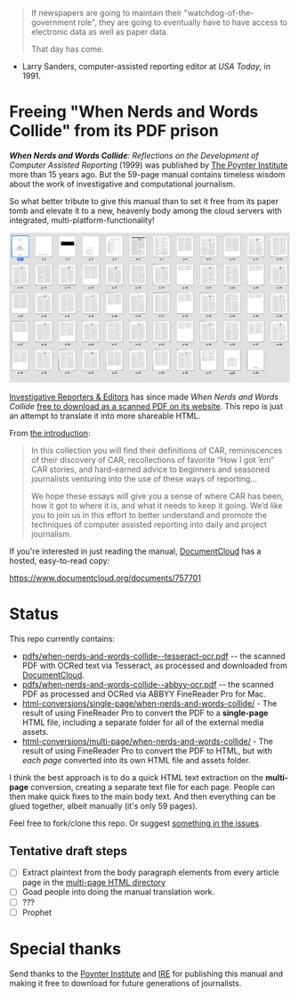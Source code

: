 >  If newspapers are going to maintain their "watchdog-of-the-government role", they are going to eventually have to have access to electronic data as well as paper data.
>  
>  That day has come.

- Larry Sanders, computer-assisted reporting editor at _USA Today_, in 1991.



# Freeing "When Nerds and Words Collide" from its PDF prison

_**When Nerds and Words Collide**: Reflections on the Development of Computer Assisted Reporting_ (1999) was published by [The Poynter Institute](http://www.poynter.org) more than 15 years ago. But the 59-page manual contains timeless wisdom about the work of investigative and computational journalism. 

So what better tribute to give this manual than to set it free from its paper tomb and elevate it to a new, heavenly body among the cloud servers with  integrated, multi-platform-functionality!

<a href="https://www.documentcloud.org/documents/757701"><img src="doccloud-page-previews.png" alt="As previewed on DocumentCloud"></a>


[Investigative Reporters & Editors](http://ire.org/) has since made *When Nerds and Words Collide* [free to download as a scanned PDF on its website](http://store.ire.org/products/when-nerds-and-words-collide-reflections-on-the-development-of-computer-assisted-reporting). This repo is just an attempt to translate it into more shareable HTML.

From [the introduction](https://www.documentcloud.org/documents/757701#document/p8):

> In this collection you will find their definitions of CAR, reminiscences of their discovery of CAR, recollections of favorite “How I got ’em” CAR stories, and hard-earned advice to beginners and seasoned journalists venturing into the use of these ways of reporting...
> 
> We hope these essays will give you a sense of where CAR has been, how it got to where it is, and what it needs to keep it going. We’d like you to join us in this effort to better understand and promote the techniques of computer assisted reporting into daily and project journalism.



If you're interested in just reading the manual, [DocumentCloud](https://www.documentcloud.org/documents/757701) has a hosted, easy-to-read copy:

https://www.documentcloud.org/documents/757701

# Status

This repo currently contains:

- [pdfs/when-nerds-and-words-collide--tesseract-ocr.pdf](pdfs/when-nerds-and-words-collide--tesseract-ocr.pdf) -- the scanned PDF with OCRed text via Tesseract, as processed and downloaded from [DocumentCloud](https://www.documentcloud.org/documents/757701).
- [pdfs/when-nerds-and-words-collide--abbyy-ocr.pdf](pdfs/when-nerds-and-words-collide--abbyy-ocr.pdf) -- the scanned PDF as processed and OCRed via ABBYY FineReader Pro for Mac.
- [html-conversions/single-page/when-nerds-and-words-collide/](html-conversions/single-page/when-nerds-and-words-collide/) - The result of using FineReader Pro to convert the PDF to a __single-page__ HTML file, including a separate folder for all of the external media assets.
- [html-conversions/multi-page/when-nerds-and-words-collide/](html-conversions/multi-page/when-nerds-and-words-collide/) - The result of using FineReader Pro to convert the PDF to HTML, but with _each page_ converted into its own HTML file and assets folder.


I think the best approach is to do a quick HTML text extraction on the __multi-page__ conversion, creating a separate text file for each page. People can then make quick fixes to the main body text. And then everything can be glued together, albeit manually (it's only 59 pages).

Feel free to fork/clone this repo. Or suggest [something in the issues](https://github.com/nerdsandwords/poynter-pdf/issues).

## Tentative draft steps

- [ ] Extract plaintext from the body paragraph elements from every article page in the [multi-page HTML directory](html-conversions/multi-page/when-nerds-and-words-collide/)
- [ ] Goad people into doing the manual translation work.
- [ ] ???
- [ ] Prophet

# Special thanks

Send thanks to the [Poynter Institute](http://www.poynter.org/) and [IRE](http://ire.org/) for publishing this manual and making it free to download for future generations of journalists.
